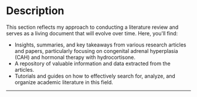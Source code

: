 # Description

This section reflects my approach to conducting a literature review and serves as a living document that will evolve over time. Here, you'll find:

- Insights, summaries, and key takeaways from various research articles and papers, particularly focusing on congenital adrenal hyperplasia (CAH) and hormonal therapy with hydrocortisone.
- A repository of valuable information and data extracted from the articles.
- Tutorials and guides on how to effectively search for, analyze, and organize academic literature in this field.

---

